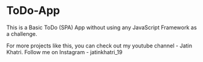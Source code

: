 # ToDo-App

This is a Basic ToDo (SPA) App without using any JavaScript Framework as a challenge.

For more projects like this, you can check out my youtube channel - Jatin Khatri. Follow me on Instagram - jatinkhatri_19